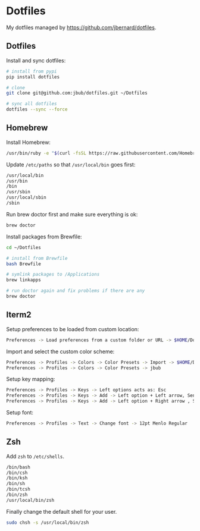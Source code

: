 # Dotfiles

My dotfiles managed by <https://github.com/jbernard/dotfiles>.

## Dotfiles

Install and sync dotfiles:

```bash
# install from pypi
pip install dotfiles

# clone
git clone git@github.com:jbub/dotfiles.git ~/Dotfiles

# sync all dotfiles
dotfiles --sync --force
```

## Homebrew

Install Homebrew:

```bash
/usr/bin/ruby -e "$(curl -fsSL https://raw.githubusercontent.com/Homebrew/install/master/install)"
```

Update `/etc/paths` so that `/usr/local/bin` goes first:

```bash
/usr/local/bin
/usr/bin
/bin
/usr/sbin
/usr/local/sbin
/sbin
```

Run brew doctor first and make sure everything is ok:

```bash
brew doctor
```

Install packages from Brewfile:

```bash
cd ~/Dotfiles

# install from Brewfile
bash Brewfile

# symlink packages to /Applications
brew linkapps

# run doctor again and fix problems if there are any
brew doctor
```

Iterm2
------

Setup preferences to be loaded from custom location:

```bash
Preferences -> Load preferences from a custom folder or URL -> $HOME/Dotfiles/iterm2
```

Import and select the custom color scheme:

```bash
Preferences -> Profiles -> Colors -> Color Presets -> Import -> $HOME/Dotfiles/iterm2/jbub.itermcolors
Preferences -> Profiles -> Colors -> Color Presets -> jbub
```

Setup key mapping:

```bash
Preferences -> Profiles -> Keys -> Left options acts as: Esc
Preferences -> Profiles -> Keys -> Add -> Left option + Left arrow, Send Escape Sequence, Esc+ b
Preferences -> Profiles -> Keys -> Add -> Left option + Right arrow , Send Escape Sequence, Esc+ f
```

Setup font:

```bash
Preferences -> Profiles -> Text -> Change font -> 12pt Menlo Regular
```

Zsh
---

Add `zsh` to `/etc/shells`.

```bash
/bin/bash
/bin/csh
/bin/ksh
/bin/sh
/bin/tcsh
/bin/zsh
/usr/local/bin/zsh
```

Finally change the default shell for your user.

```bash
sudo chsh -s /usr/local/bin/zsh
```

